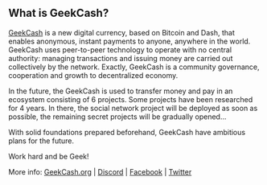 What is GeekCash?
----------------

[GeekCash](https://geekcash.org) is a new digital currency, based on Bitcoin and Dash, that enables anonymous, instant payments to anyone, anywhere in the world. GeekCash uses peer-to-peer technology to operate with no central authority: managing transactions and issuing money are carried out collectively by the network. Exactly, GeekCash is a community governance, cooperation and growth to decentralized economy. 

In the future, the GeekCash is used to transfer money and pay in an ecosystem consisting of 6 projects. Some projects have been researched for 4 years. In there, the social network project will be deployed as soon as possible, the remaining secret projects will be gradually opened...

With solid foundations prepared beforehand, GeekCash have ambitious plans for the future. 

Work hard and be Geek!

More info: [GeekCash.org](https://geekcash.org) | [Discord](https://discord.gg/4fDKzQw) | [Facebook](https://www.facebook.com/geekcash.org) | [Twitter](https://twitter.com/GeekCash)